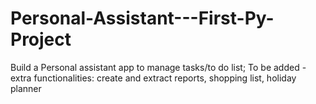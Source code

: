 # Personal-Assistant---First-Py-Project
Build a Personal assistant app to manage tasks/to do list; 
To be added - extra functionalities: create and extract reports, shopping list, holiday planner
